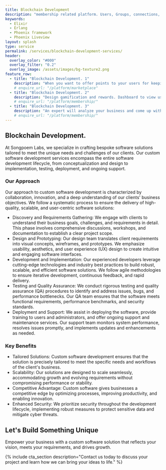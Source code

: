 ```yaml
---
title: Blockchain Development
description: "membership related platform. Users, Groups, connections, Network. Wall for content and posts user subscribe to. Special previlage possible like Early Access."
keywords:
  - Elixir
  - Erlang
  - Phoenix framework
  - Phoenix Liveview
layout: splash
type: service
permalink: /services/blockchain-development-services/
header:
  overlay_color: "#000"
  overlay_filter: "0.2"
  overlay_image: /assets/images/bg-texture2.png
feature_row:
  - title: "Blockchain Development. 1"
    description: "When you want to offer points to your users for keeping using and a reedem collected points option"
    # enquire_url: "/platform/marketplace"
  - title: "Blockchain Development. 2"
    description: "Design gamification and rewards. Dashboard to view use and add/remove reedem options."
    # enquire_url: "/platform/membership/"
  - title: "Blockchain Development. 3"
    description: "An expert will analyze your business and come up with a membership design."
    # enquire_url: "/platform/membership/"
---
```


## Blockchain Development.

At Songpoem Labs, we specialize in crafting bespoke software solutions tailored to meet the unique needs and challenges of our clients. Our custom software development services encompass the entire software development lifecycle, from conceptualization and design to implementation, testing, deployment, and ongoing support.

### Our Approach
Our approach to custom software development is characterized by collaboration, innovation, and a deep understanding of our clients' business objectives. We follow a systematic process to ensure the delivery of high-quality, scalable, and user-centric software solutions:

- Discovery and Requirements Gathering: We engage with clients to understand their business goals, challenges, and requirements in detail. This phase involves comprehensive discussions, workshops, and documentation to establish a clear project scope.
- Design and Prototyping: Our design team translates client requirements into visual concepts, wireframes, and prototypes. We emphasize usability, aesthetics, and user experience (UX) design to create intuitive and engaging software interfaces.
- Development and Implementation: Our experienced developers leverage cutting-edge technologies and industry best practices to build robust, scalable, and efficient software solutions. We follow agile methodologies to ensure iterative development, continuous feedback, and rapid delivery.
- Testing and Quality Assurance: We conduct rigorous testing and quality assurance (QA) procedures to identify and address issues, bugs, and performance bottlenecks. Our QA team ensures that the software meets functional requirements, performance benchmarks, and security standards.
- Deployment and Support: We assist in deploying the software, provide training to users and administrators, and offer ongoing support and maintenance services. Our support team monitors system performance, resolves issues promptly, and implements updates and enhancements as needed.

### Key Benefits
- Tailored Solutions: Custom software development ensures that the solution is precisely tailored to meet the specific needs and workflows of the client's business.
- Scalability: Our solutions are designed to scale seamlessly, accommodating growth and evolving requirements without compromising performance or stability.
- Competitive Advantage: Custom software gives businesses a competitive edge by optimizing processes, improving productivity, and enabling innovation.
- Enhanced Security: We prioritize security throughout the development lifecycle, implementing robust measures to protect sensitive data and mitigate cyber threats.

## Let's Build Something Unique

Empower your business with a custom software solution that reflects your vision, meets your requirements, and drives growth. 

{% include cta_section description="Contact us today to discuss your project and learn how we can bring your ideas to life." %}

